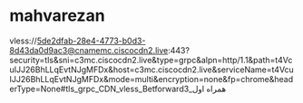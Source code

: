 # mahvarezan
vless://5de2dfab-28e4-4773-b0d3-8d43da0d9ac3@cnamemc.ciscocdn2.live:443?security=tls&amp;sni=c3mc.ciscocdn2.live&amp;type=grpc&amp;alpn=http/1.1&amp;path=t4VcuIJJ26BhLLqEvtNJgMFDx&amp;host=c3mc.ciscocdn2.live&amp;serviceName=t4VcuIJJ26BhLLqEvtNJgMFDx&amp;mode=multi&amp;encryption=none&amp;fp=chrome&amp;headerType=None#tls_grpc_CDN_vless_Betforward3_همراه اول
